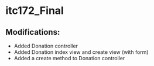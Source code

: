 # itc172_Final

## Modifications:
- Added Donation controller
- Added Donation index view and create view (with form)
- Added a create method to Donation controller
